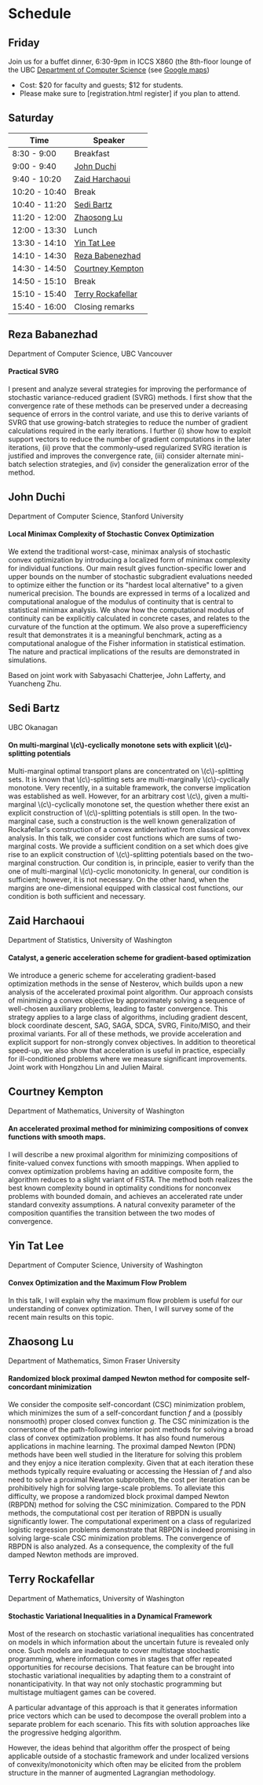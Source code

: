# Schedule

## Friday


Join us for a buffet dinner, 6:30-9pm in ICCS X860 (the 8th-floor lounge of the UBC [Department of Computer Science](cs.ubc.ca) (see [Google maps](https://maps.google.com/maps/ms?msid=206935814122343764231.00046d9d1f78b26a3814c&msa=0))

- Cost: $20 for faculty and guests; $12 for students.
- Please make sure to [registration.html register] if you plan to attend.

## Saturday


| Time          | Speaker           |
|---------------|-------------------|
|  8:30 -  9:00	| Breakfast         |
|  9:00 -  9:40	| [John Duchi](schedule.md#John_Duchi)        |
|  9:40 - 10:20	| [Zaid Harchaoui](schedule.md#Zaid_Harchoui)     |
| 10:20 - 10:40	| Break             |
| 10:40 - 11:20	| [Sedi Bartz](schedule.md#Sedi_Bartz)        |
| 11:20 - 12:00	| [Zhaosong Lu](schedule.md#Zhaosong_Lu)       |
| 12:00 - 13:30	| Lunch             |
| 13:30 - 14:10	| [Yin Tat Lee](schedule.md#Yin_Tat_Lee)       |
| 14:10 - 14:30	| [Reza Babenezhad](schedule.md#Reza_Babenezhad)     |
| 14:30 - 14:50	| [Courtney Kempton](schedule.md#Courtney_Kempton)     |
| 14:50 - 15:10	| Break             |
| 15:10 - 15:40	|[Terry Rockafellar](schedule.md#Terry_Rockafellar) |
| 15:40 - 16:00	| Closing remarks   |

## Reza Babanezhad

Department of Computer Science, UBC Vancouver

#### Practical SVRG

I present and analyze several strategies for improving the performance of stochastic variance-reduced gradient (SVRG) methods. I first show that the convergence rate of these methods can be preserved under a decreasing sequence of errors in the control variate, and use this to derive variants of SVRG that use growing-batch strategies to reduce the number of gradient calculations required in the early iterations. I further (i) show how to exploit support vectors to reduce the number of gradient computations in the later iterations, (ii) prove that the commonly–used regularized SVRG iteration is justified and improves the convergence rate, (iii) consider alternate mini-batch selection strategies, and (iv) consider the generalization error of the method.

## John Duchi

Department of Computer Science, Stanford University

#### Local Minimax Complexity of Stochastic Convex Optimization

We extend the traditional worst-case, minimax analysis of stochastic convex optimization by introducing a localized form of minimax complexity for individual functions. Our main result gives function-specific lower and upper bounds on the number of stochastic subgradient evaluations needed to optimize either the function or its "hardest local alternative" to a given numerical precision. The bounds are expressed in terms of a localized and computational analogue of the modulus of continuity that is central to statistical minimax analysis. We show how the computational modulus of continuity can be explicitly calculated in concrete cases, and relates to the curvature of the function at the optimum. We also prove a superefficiency result that demonstrates it is a meaningful benchmark, acting as a computational analogue of the Fisher information in statistical estimation. The nature and practical implications of the results are demonstrated in simulations.

Based on joint work with Sabyasachi Chatterjee, John Lafferty, and Yuancheng Zhu.

## Sedi Bartz

UBC Okanagan

#### On multi-marginal \\(c\\)-cyclically monotone sets with explicit \\(c\\)-splitting potentials

Multi-marginal optimal transport plans are concentrated on \\(c\\)-splitting sets. It is known that \\(c\\)-splitting sets are multi-marginally \\(c\\)-cyclically monotone. Very recently, in a suitable framework, the converse implication was  established as well. However, for an arbitrary cost \\(c\\), given a multi-marginal \\(c\\)-cyclically monotone set, the question whether there exist an explicit construction of \\(c\\)-splitting potentials is still open. In the two-marginal case, such a construction is the well known generalization of Rockafellar's construction of a convex antiderivative from classical convex analysis. In this talk, we consider cost functions which are sums of two-marginal costs. We provide a sufficient condition on a set which does give rise to an explicit construction of \\(c\\)-splitting potentials based on the two-marginal construction. Our condition is, in principle, easier to verify than the one of multi-marginal \\(c\\)-cyclic monotonicity. In general, our condition is sufficient; however, it is not necessary. On the other hand, when the margins are one-dimensional equipped with classical cost functions, our condition is both sufficient and necessary.

## Zaid Harchaoui

Department of Statistics, University of Washington

#### Catalyst, a generic acceleration scheme for gradient-based optimization

We introduce a generic scheme for accelerating gradient-based optimization methods in the sense of Nesterov, which builds upon a new analysis of the accelerated proximal point algorithm. Our approach consists of minimizing a convex objective by approximately solving a sequence of well-chosen auxiliary problems, leading to faster convergence. This strategy applies to a large class of algorithms, including gradient descent, block coordinate descent, SAG, SAGA, SDCA, SVRG, Finito/MISO, and their proximal variants. For all of these methods, we provide acceleration and explicit support for non-strongly convex objectives. In addition to theoretical speed-up, we also show that acceleration is useful in practice, especially for ill-conditioned problems where we measure significant improvements. Joint work with Hongzhou Lin and Julien Mairal.

## Courtney Kempton

Department of Mathematics, University of Washington

#### An accelerated proximal method for minimizing compositions of convex functions with smooth maps.

I will describe a new proximal algorithm for minimizing compositions of finite-valued convex functions with smooth mappings. When applied to convex optimization problems having an additive composite form, the algorithm reduces to a slight variant of FISTA. The method both realizes the best known complexity bound in optimality conditions for nonconvex problems with bounded domain, and achieves an accelerated rate under standard convexity assumptions. A natural convexity parameter of the composition quantifies the transition between the two modes of convergence. 

## Yin Tat Lee

Department of Computer Science, University of Washington

#### Convex Optimization and the Maximum Flow Problem 

In this talk, I will explain why the maximum flow problem is useful for our understanding of convex optimization. Then, I will survey some of the recent main results on this topic.


## Zhaosong Lu

Department of Mathematics, Simon Fraser University

#### Randomized block proximal damped Newton method for composite self-concordant minimization

We consider the composite self-concordant (CSC) minimization problem, which minimizes the sum of a self-concordant function $f$ and a (possibly nonsmooth) proper closed convex function $g$. The CSC minimization is the cornerstone of the path-following interior point methods for solving a broad class of convex optimization problems. It has also found numerous applications in machine learning. The proximal damped Newton (PDN) methods have been well studied in the literature for solving this problem and they enjoy a nice iteration complexity. Given that at each iteration these methods typically require evaluating or accessing the Hessian of $f$ and also need to solve a proximal Newton subproblem, the cost per iteration can be prohibitively high for solving large-scale problems. To alleviate this difficulty, we propose a randomized block proximal damped Newton (RBPDN) method for solving the CSC minimization. Compared to the PDN methods, the computational cost per iteration of RBPDN is usually significantly lower. The computational experiment on a class of regularized logistic regression problems demonstrate that RBPDN is indeed promising in solving large-scale CSC minimization problems. The convergence of RBPDN is also analyzed. As a consequence, the complexity of the full damped Newton methods are improved.

## Terry Rockafellar

Department of Mathematics, University of Washington

#### Stochastic Variational Inequalities in a Dynamical Framework

Most of the research on stochastic variational inequalities has
concentrated on models in which information about the uncertain future 
is revealed only once.  Such models are inadequate to cover multistage 
stochastic programming, where information comes in stages that offer
repeated opportunities for recourse decisions.  That feature can be
brought into stochastic variational inequalities by adapting them to a 
constraint of nonanticipativity.   In that way not only stochastic
programming but multistage multiagent games can be covered.

A particular advantage of this approach is that it generates information
price vectors which can be used to decompose the overall problem into a
separate problem for each scenario.  This fits with solution approaches
like the progressive hedging algorithm.

However, the ideas behind that algorithm offer the prospect of being
applicable outside of a stochastic framework and under localized versions 
of convexity/monotonicity which often may be elicited from the problem
structure in the manner of augmented Lagrangian methodology.
